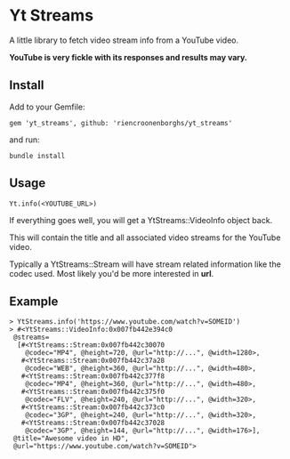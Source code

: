 # Yt Streams

A little library to fetch video stream info from a YouTube video.

**YouTube is very fickle with its responses and results may vary.**

## Install

Add to your Gemfile:

```
gem 'yt_streams', github: 'riencroonenborghs/yt_streams'
```

and run:

```
bundle install
```


## Usage

```
Yt.info(<YOUTUBE_URL>)
```

If everything goes well, you will get a YtStreams::VideoInfo object back.

This will contain the title and all associated video streams for the YouTube video.

Typically a YtStreams::Stream will have stream related information like the codec used. Most likely you'd be more interested in **url**.


## Example
```
> YtStreams.info('https://www.youtube.com/watch?v=SOMEID')
> #<YtStreams::VideoInfo:0x007fb442e394c0
 @streams=
  [#<YtStreams::Stream:0x007fb442c30070
    @codec="MP4", @height=720, @url="http://...", @width=1280>,
   #<YtStreams::Stream:0x007fb442c37a28
    @codec="WEB", @height=360, @url="http://...", @width=480>,
   #<YtStreams::Stream:0x007fb442c377f8
    @codec="MP4", @height=360, @url="http://...", @width=480>,
   #<YtStreams::Stream:0x007fb442c375f0
    @codec="FLV", @height=240, @url="http://...", @width=320>,
   #<YtStreams::Stream:0x007fb442c373c0
    @codec="3GP", @height=240, @url="http://...", @width=320>,
   #<YtStreams::Stream:0x007fb442c37028
    @codec="3GP", @height=144, @url="http://...", @width=176>],
 @title="Awesome video in HD",
 @url="https://www.youtube.com/watch?v=SOMEID">
```